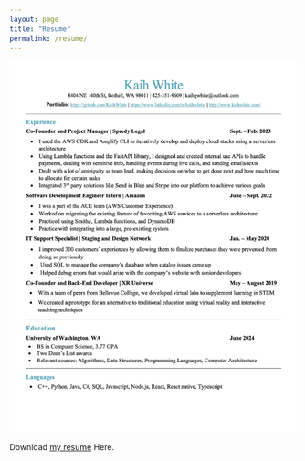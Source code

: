 ```yaml
---
layout: page
title: "Resume"
permalink: /resume/
---
```


<img style="float: center" width="2000" src="docs/resume.jpg" >

Download [my resume](/assets/Kaih_White_resume.pdf) Here.
